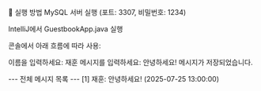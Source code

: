 🚀 실행 방법
MySQL 서버 실행 (포트: 3307, 비밀번호: 1234)

IntelliJ에서 GuestbookApp.java 실행

콘솔에서 아래 흐름에 따라 사용:


이름을 입력하세요: 재훈
메시지를 입력하세요: 안녕하세요!
메시지가 저장되었습니다.

--- 전체 메시지 목록 ---
[1] 재훈: 안녕하세요! (2025-07-25 13:00:00)
